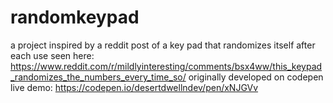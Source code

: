# randomkeypad
a project inspired by a reddit post of a key pad that randomizes itself after each use seen here: 
https://www.reddit.com/r/mildlyinteresting/comments/bsx4ww/this_keypad_randomizes_the_numbers_every_time_so/ 
originally developed on codepen 
live demo:  https://codepen.io/desertdwellndev/pen/xNJGVv
